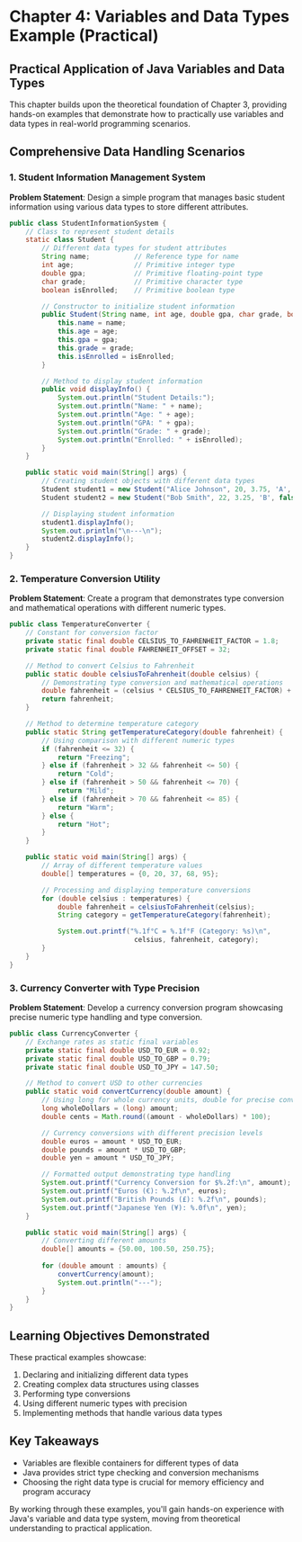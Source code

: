# Chapter 4: Variables and Data Types Example (Practical)

## Practical Application of Java Variables and Data Types

This chapter builds upon the theoretical foundation of Chapter 3, providing hands-on examples that demonstrate how to practically use variables and data types in real-world programming scenarios.

## Comprehensive Data Handling Scenarios

### 1. Student Information Management System

**Problem Statement**: 
Design a simple program that manages basic student information using various data types to store different attributes.

```java
public class StudentInformationSystem {
    // Class to represent student details
    static class Student {
        // Different data types for student attributes
        String name;           // Reference type for name
        int age;               // Primitive integer type
        double gpa;            // Primitive floating-point type
        char grade;            // Primitive character type
        boolean isEnrolled;    // Primitive boolean type

        // Constructor to initialize student information
        public Student(String name, int age, double gpa, char grade, boolean isEnrolled) {
            this.name = name;
            this.age = age;
            this.gpa = gpa;
            this.grade = grade;
            this.isEnrolled = isEnrolled;
        }

        // Method to display student information
        public void displayInfo() {
            System.out.println("Student Details:");
            System.out.println("Name: " + name);
            System.out.println("Age: " + age);
            System.out.println("GPA: " + gpa);
            System.out.println("Grade: " + grade);
            System.out.println("Enrolled: " + isEnrolled);
        }
    }

    public static void main(String[] args) {
        // Creating student objects with different data types
        Student student1 = new Student("Alice Johnson", 20, 3.75, 'A', true);
        Student student2 = new Student("Bob Smith", 22, 3.25, 'B', false);

        // Displaying student information
        student1.displayInfo();
        System.out.println("\n---\n");
        student2.displayInfo();
    }
}
```

### 2. Temperature Conversion Utility

**Problem Statement**: 
Create a program that demonstrates type conversion and mathematical operations with different numeric types.

```java
public class TemperatureConverter {
    // Constant for conversion factor
    private static final double CELSIUS_TO_FAHRENHEIT_FACTOR = 1.8;
    private static final double FAHRENHEIT_OFFSET = 32;

    // Method to convert Celsius to Fahrenheit
    public static double celsiusToFahrenheit(double celsius) {
        // Demonstrating type conversion and mathematical operations
        double fahrenheit = (celsius * CELSIUS_TO_FAHRENHEIT_FACTOR) + FAHRENHEIT_OFFSET;
        return fahrenheit;
    }

    // Method to determine temperature category
    public static String getTemperatureCategory(double fahrenheit) {
        // Using comparison with different numeric types
        if (fahrenheit <= 32) {
            return "Freezing";
        } else if (fahrenheit > 32 && fahrenheit <= 50) {
            return "Cold";
        } else if (fahrenheit > 50 && fahrenheit <= 70) {
            return "Mild";
        } else if (fahrenheit > 70 && fahrenheit <= 85) {
            return "Warm";
        } else {
            return "Hot";
        }
    }

    public static void main(String[] args) {
        // Array of different temperature values
        double[] temperatures = {0, 20, 37, 68, 95};

        // Processing and displaying temperature conversions
        for (double celsius : temperatures) {
            double fahrenheit = celsiusToFahrenheit(celsius);
            String category = getTemperatureCategory(fahrenheit);

            System.out.printf("%.1f°C = %.1f°F (Category: %s)\n", 
                               celsius, fahrenheit, category);
        }
    }
}
```

### 3. Currency Converter with Type Precision

**Problem Statement**: 
Develop a currency conversion program showcasing precise numeric type handling and type conversion.

```java
public class CurrencyConverter {
    // Exchange rates as static final variables
    private static final double USD_TO_EUR = 0.92;
    private static final double USD_TO_GBP = 0.79;
    private static final double USD_TO_JPY = 147.50;

    // Method to convert USD to other currencies
    public static void convertCurrency(double amount) {
        // Using long for whole currency units, double for precise conversion
        long wholeDollars = (long) amount;
        double cents = Math.round((amount - wholeDollars) * 100);

        // Currency conversions with different precision levels
        double euros = amount * USD_TO_EUR;
        double pounds = amount * USD_TO_GBP;
        double yen = amount * USD_TO_JPY;

        // Formatted output demonstrating type handling
        System.out.printf("Currency Conversion for $%.2f:\n", amount);
        System.out.printf("Euros (€): %.2f\n", euros);
        System.out.printf("British Pounds (£): %.2f\n", pounds);
        System.out.printf("Japanese Yen (¥): %.0f\n", yen);
    }

    public static void main(String[] args) {
        // Converting different amounts
        double[] amounts = {50.00, 100.50, 250.75};
        
        for (double amount : amounts) {
            convertCurrency(amount);
            System.out.println("---");
        }
    }
}
```

## Learning Objectives Demonstrated

These practical examples showcase:
1. Declaring and initializing different data types
2. Creating complex data structures using classes
3. Performing type conversions
4. Using different numeric types with precision
5. Implementing methods that handle various data types

## Key Takeaways
- Variables are flexible containers for different types of data
- Java provides strict type checking and conversion mechanisms
- Choosing the right data type is crucial for memory efficiency and program accuracy

By working through these examples, you'll gain hands-on experience with Java's variable and data type system, moving from theoretical understanding to practical application.